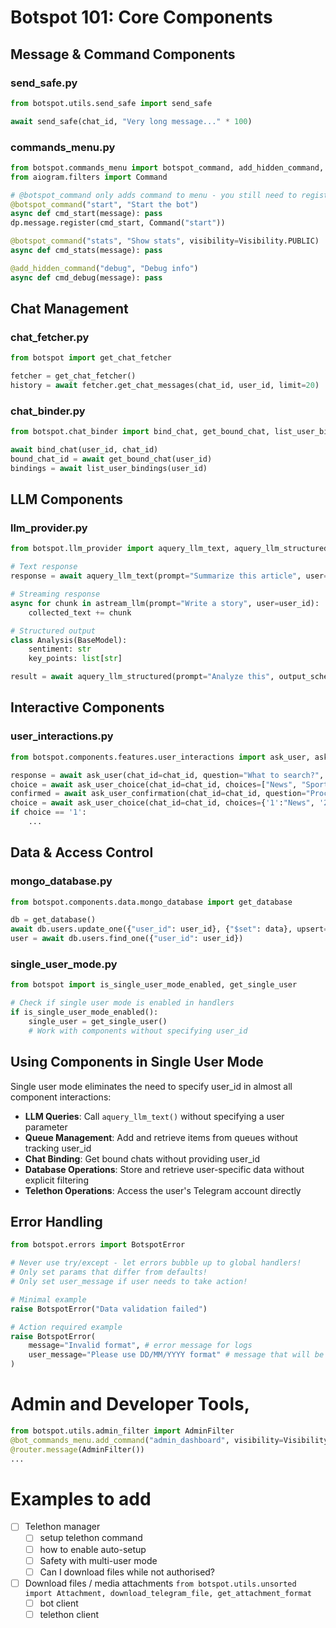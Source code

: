 # Botspot 101: Core Components

## Message & Command Components

### send_safe.py
```python
from botspot.utils.send_safe import send_safe

await send_safe(chat_id, "Very long message..." * 100)
```

### commands_menu.py
```python
from botspot.commands_menu import botspot_command, add_hidden_command, Visibility
from aiogram.filters import Command

# @botspot_command only adds command to menu - you still need to register the handler!
@botspot_command("start", "Start the bot")
async def cmd_start(message): pass
dp.message.register(cmd_start, Command("start"))

@botspot_command("stats", "Show stats", visibility=Visibility.PUBLIC)
async def cmd_stats(message): pass

@add_hidden_command("debug", "Debug info")
async def cmd_debug(message): pass
```

## Chat Management

### chat_fetcher.py
```python
from botspot import get_chat_fetcher

fetcher = get_chat_fetcher()
history = await fetcher.get_chat_messages(chat_id, user_id, limit=20)
```

### chat_binder.py
```python
from botspot.chat_binder import bind_chat, get_bound_chat, list_user_bindings

await bind_chat(user_id, chat_id)
bound_chat_id = await get_bound_chat(user_id)
bindings = await list_user_bindings(user_id)
```

## LLM Components

### llm_provider.py
```python
from botspot.llm_provider import aquery_llm_text, aquery_llm_structured, astream_llm

# Text response
response = await aquery_llm_text(prompt="Summarize this article", user=user_id)

# Streaming response
async for chunk in astream_llm(prompt="Write a story", user=user_id):
    collected_text += chunk

# Structured output
class Analysis(BaseModel):
    sentiment: str
    key_points: list[str]

result = await aquery_llm_structured(prompt="Analyze this", output_schema=Analysis, user=user_id)
```

## Interactive Components

### user_interactions.py
```python
from botspot.components.features.user_interactions import ask_user, ask_user_choice

response = await ask_user(chat_id=chat_id, question="What to search?", state=state)
choice = await ask_user_choice(chat_id=chat_id, choices=["News", "Sports"], state=state)
confirmed = await ask_user_confirmation(chat_id=chat_id, question="Proceed?", state=state)
choice = await ask_user_choice(chat_id=chat_id, choices={'1':"News", '2':"Sports"], state=state)
if choice == '1':
    ...
```

## Data & Access Control

### mongo_database.py
```python
from botspot.components.data.mongo_database import get_database

db = get_database()
await db.users.update_one({"user_id": user_id}, {"$set": data}, upsert=True)
user = await db.users.find_one({"user_id": user_id})
```

### single_user_mode.py
```python
from botspot import is_single_user_mode_enabled, get_single_user

# Check if single user mode is enabled in handlers
if is_single_user_mode_enabled():
    single_user = get_single_user()
    # Work with components without specifying user_id
```

## Using Components in Single User Mode

Single user mode eliminates the need to specify user_id in almost all component interactions:

- **LLM Queries**: Call `aquery_llm_text()` without specifying a user parameter
- **Queue Management**: Add and retrieve items from queues without tracking user_id
- **Chat Binding**: Get bound chats without providing user_id
- **Database Operations**: Store and retrieve user-specific data without explicit filtering
- **Telethon Operations**: Access the user's Telegram account directly


## Error Handling

```python
from botspot.errors import BotspotError

# Never use try/except - let errors bubble up to global handlers!
# Only set params that differ from defaults!
# Only set user_message if user needs to take action!

# Minimal example
raise BotspotError("Data validation failed")

# Action required example
raise BotspotError(
    message="Invalid format", # error message for logs
    user_message="Please use DD/MM/YYYY format" # message that will be shown to user
)
```

# Admin and Developer Tools, 
```python
from botspot.utils.admin_filter import AdminFilter
@bot_commands_menu.add_command("admin_dashboard", visibility=Visibility.ADMIN_ONLY)
@router.message(AdminFilter())
...
```

# Examples to add

- [ ] Telethon manager
  - [ ] setup telethon command
  - [ ] how to enable auto-setup
  - [ ] Safety with multi-user mode
  - [ ] Can I download files while not authorised?
- [ ] Download files / media attachments
    `from botspot.utils.unsorted import Attachment, download_telegram_file, get_attachment_format`
  - [ ] bot client
  - [ ] telethon client
